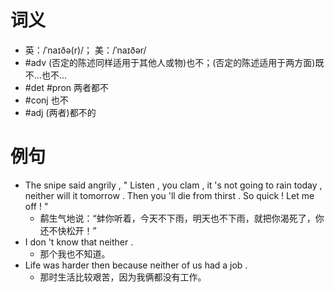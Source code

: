 # 词义
- 英：/ˈnaɪðə(r)/； 美：/ˈnaɪðər/
- #adv (否定的陈述同样适用于其他人或物)也不；(否定的陈述适用于两方面)既不…也不…
- #det #pron 两者都不
- #conj 也不
- #adj (两者)都不的
# 例句
- The snipe said angrily , " Listen , you clam , it 's not going to rain today , neither will it tomorrow . Then you 'll die from thirst . So quick ! Let me off ! "
	- 鹬生气地说：“蚌你听着，今天不下雨，明天也不下雨，就把你渴死了，你还不快松开！”
- I don 't know that neither .
	- 那个我也不知道。
- Life was harder then because neither of us had a job .
	- 那时生活比较艰苦，因为我俩都没有工作。
